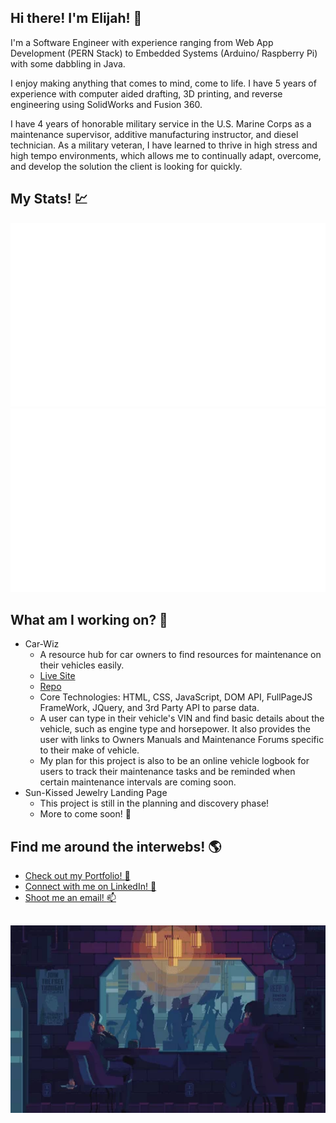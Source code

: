 ## Hi there! I'm Elijah! 👋
I'm a Software Engineer with experience ranging from Web App Development (PERN Stack) to Embedded Systems (Arduino/ Raspberry Pi) with some dabbling in Java.

I enjoy making anything that comes to mind, come to life. I have 5 years of experience with computer aided drafting, 3D printing, and reverse engineering using SolidWorks and Fusion 360.

I have 4 years of honorable military service in the U.S. Marine Corps as a maintenance supervisor, additive manufacturing instructor, and diesel technician. As a military veteran, I have learned to thrive in high stress and high tempo environments, which allows me to continually adapt, overcome, and develop the solution the client is looking for quickly.

## My Stats! :chart:
![](https://github.com/ElijahMPalmer/Github-Stats/blob/master/generated/languages.svg)
![](https://github.com/ElijahMPalmer/Github-Stats/blob/master/generated/overview.svg)

## What am I working on? 🔨
- Car-Wiz
    - A resource hub for car owners to find resources for maintenance on their vehicles easily.
    - [Live Site](http://car-wiz.surge.sh/)
    - [Repo](https://github.com/ElijahMPalmer/Car-Wiz)
    - Core Technologies: HTML, CSS, JavaScript, DOM API, FullPageJS FrameWork, JQuery, and 3rd Party API to parse data.
    - A user can type in their vehicle's VIN and find basic details about the vehicle, such as engine type and horsepower. It also provides the user with links to Owners Manuals and Maintenance Forums specific to their make of vehicle.
    - My plan for this project is also to be an online vehicle logbook for users to track their maintenance tasks and be reminded when certain maintenance intervals are coming soon.
- Sun-Kissed Jewelry Landing Page
    - This project is still in the planning and discovery phase!
    - More to come soon! 👀
    
## Find me around the interwebs! :earth_americas:

* [Check out my Portfolio! :art:](https://elijah-palmer.herokuapp.com/)
* [Connect with me on LinkedIn! :link:](https://www.linkedin.com/in/elijah-palmer/)
* [Shoot me an email! :mailbox:](mailto:palmermelijah@gmail.com)

##
<p align="center">
<img src="giphy.webp" width="900" height="300">
</p>
